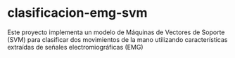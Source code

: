 # clasificacion-emg-svm
Este proyecto implementa un modelo de Máquinas de Vectores de Soporte (SVM) para clasificar dos movimientos de la mano utilizando características extraídas de señales electromiográficas (EMG)
